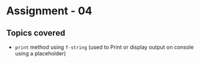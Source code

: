# Assignment - 04

## Topics covered

- `print` method using `f-string` (used to Print or display output on console using a placeholder)

